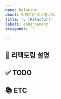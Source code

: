```yaml
---
name: Refactor
about: 리팩토링 이슈입니다.
title: '♻️ [Refactor]'
labels: enhancement
assignees: ''

---
```


## 📝 리팩토링 설명

<!-- 어떤 부분이 리팩토링되어야 하는지 설명 기재 -->

## ✅ TODO

<!-- 이슈 할 일 기재 -->

## 📚 ETC

<!-- Screenshot, References 기재 -->